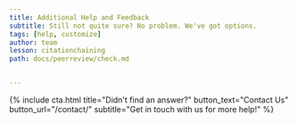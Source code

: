 ```yaml
---
title: Additional Help and Feedback
subtitle: Still not quite sure? No problem. We've got options.
tags: [help, customize]
author: team
lesson: citationchaining
path: docs/peerreview/check.md


---
```


{% include cta.html title="Didn't find an answer?" button_text="Contact Us" button_url="/contact/" subtitle="Get in touch with us for more help!" %}
